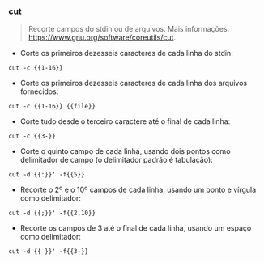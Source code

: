 ### cut

> Recorte campos do stdin ou de arquivos.
> Mais informações: <https://www.gnu.org/software/coreutils/cut>.

- Corte os primeiros dezesseis caracteres de cada linha do stdin:

`cut -c {{1-16}}`

- Corte os primeiros dezesseis caracteres de cada linha dos arquivos fornecidos:

`cut -c {{1-16}} {{file}}`

- Corte tudo desde o terceiro caractere até o final de cada linha:

`cut -c {{3-}}`

- Corte o quinto campo de cada linha, usando dois pontos como delimitador de campo (o delimitador padrão é tabulação):

`cut -d'{{:}}' -f{{5}}`

- Recorte o 2º e o 10º campos de cada linha, usando um ponto e vírgula como delimitador:

`cut -d'{{;}}' -f{{2,10}}`

- Recorte os campos de 3 até o final de cada linha, usando um espaço como delimitador:

`cut -d'{{ }}' -f{{3-}}`
